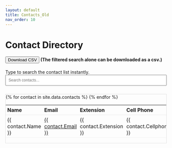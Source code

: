 ```yaml
---
layout: default
title: Contacts_Old
nav_order: 10
---
```


# Contact Directory 

#### <button id="downloadExcel" class="btn-green">Download CSV</button> (The filtered search alone can be downloaded as a csv.)


Type to search the contact list instantly.
<input type="text" id="contactSearch" placeholder="Search contacts..." style="width:100%; padding:8px; font-size:12px; margin-bottom:12px;">

<div style="overflow: auto; max-height: 500px; border: 1px solid #ddd;">
<table id="contactsTable" style="width:100%; border-collapse:collapse">
  <thead style="position: sticky; top: 0; background: var(--body-background-color); z-index: 1;">
    <tr>
      <th style="text-align:left; padding:5px; border-bottom:1px solid #e5e5e5;">Name</th>
      <th style="text-align:left; padding:5px; border-bottom:1px solid #e5e5e5;">Email</th>
      <th style="text-align:left; padding:5px; border-bottom:1px solid #e5e5e5;">Extension</th>
      <th style="text-align:left; padding:5px; border-bottom:1px solid #e5e5e5;">Cell Phone</th>
      <th style="text-align:left; padding:5px; border-bottom:1px solid #e5e5e5;">Designation</th>
      <th style="text-align:left; padding:5px; border-bottom:1px solid #e5e5e5;">Location</th>
      <th style="text-align:left; padding:5px; border-bottom:1px solid #e5e5e5;">Unit</th>
    </tr>
  </thead>
  <tbody>
  {% for contact in site.data.contacts %}
    <tr>
      <td style="padding:5px; border-bottom:1px solid #f1f1f1;">{{ contact.Name }}</td>
      <td style="padding:5px; border-bottom:1px solid #f1f1f1;"> <a href="mailto:{{ contact.Email }}">{{ contact.Email }}</a>
</td>
      <td style="padding:5px; border-bottom:1px solid #f1f1f1;">{{ contact.Extension }}</td>
      <td style="padding:5px; border-bottom:1px solid #f1f1f1;">{{ contact.Cellphone }}</td>
      <td style="padding:5px; border-bottom:1px solid #f1f1f1;">{{ contact.Designation }}</td>
      <td style="padding:5px; border-bottom:1px solid #f1f1f1;">{{ contact.Location }}</td>
      <td style="padding:5px; border-bottom:1px solid #f1f1f1;">{{ contact.Unit }}</td>
    </tr>
  {% endfor %}
  </tbody>
</table>
</div>
<script src="https://unpkg.com/tablesort@5.2.1/dist/tablesort.min.js"></script>
<script src="{{ '/assets/js/contact-search.js' | relative_url }}"></script>
